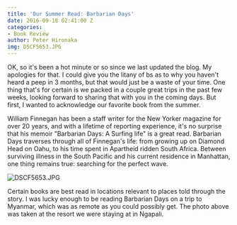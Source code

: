 ```yaml
---
title: 'Our Summer Read: Barbarian Days'
date: 2016-09-18 02:41:00 Z
categories:
- Book Review
author: Peter Hironaka
img: DSCF5653.JPG
---
```


OK, so it's been a hot minute or so since we last updated the blog. My apologies for that. I could give you the litany of bs as to why you haven't heard a peep in 3 months, but that would just be a waste of your time. One thing that's for certain is we packed in a couple great trips in the past few weeks, looking forward to sharing that with you in the coming days. But first, I wanted to acknowledge our favorite book from the summer.

William Finnegan has been a staff writer for the New Yorker magazine for over 20 years, and with a lifetime of reporting experience, it's no surprise that his memoir "Barbarian Days: A Surfing life" is a great read. Barbarian Days traverses through all of Finnegan's life: from growing up on Diamond Head on Oahu, to his time spent in Apartheid ridden South Africa. Between surviving illness in the South Pacific and his current residence  in Manhattan, one thing remains true: searching for the perfect wave.

![DSCF5653.JPG](/uploads/DSCF5653.JPG)

Certain books are best read in locations relevant to places told through the story. I was lucky enough to be reading Barbarian Days on a trip to Myanmar, which was as remote as you could possibly get. The photo above was taken at the resort we were staying at in Ngapali. 